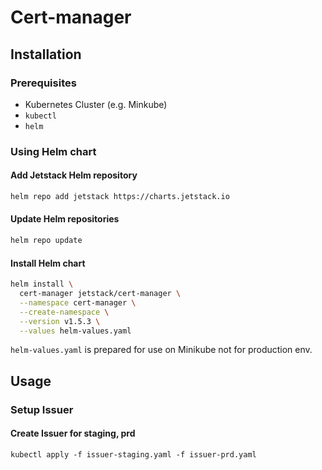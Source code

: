 # Cert-manager 

## Installation

### Prerequisites
- Kubernetes Cluster (e.g. Minkube)
- `kubectl`
- `helm`

### Using Helm chart

#### Add Jetstack Helm repository
```bash
helm repo add jetstack https://charts.jetstack.io
```

#### Update Helm repositories
```bash
helm repo update
```

#### Install Helm chart
```bash
helm install \
  cert-manager jetstack/cert-manager \
  --namespace cert-manager \
  --create-namespace \
  --version v1.5.3 \
  --values helm-values.yaml
```
`helm-values.yaml` is prepared for use on Minikube not for production env.

## Usage

### Setup Issuer

#### Create Issuer for staging, prd
```
kubectl apply -f issuer-staging.yaml -f issuer-prd.yaml
```


